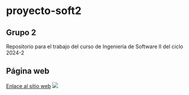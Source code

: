 # proyecto-soft2

## Grupo 2
Repositorio para el trabajo del curso de Ingeniería de Software II del ciclo 2024-2

## Página web
[Enlace al sitio web](https://proyecto-soft2.vercel.app/)
![](https://img001.prntscr.com/file/img001/7xkKUJXZT--F_i7dL6Bs6w.png)
